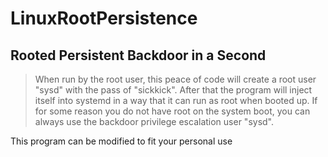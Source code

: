 # LinuxRootPersistence
## Rooted Persistent Backdoor in a Second

> When run by the root user, this peace of code will create a root user "sysd" with the pass of "sickkick". After that 
the program will inject itself into systemd in a way that it can run as root when booted up. If for some reason you do not have
root on the system boot, you can always use the backdoor privilege escalation user "sysd".

This program can be modified to fit your personal use

